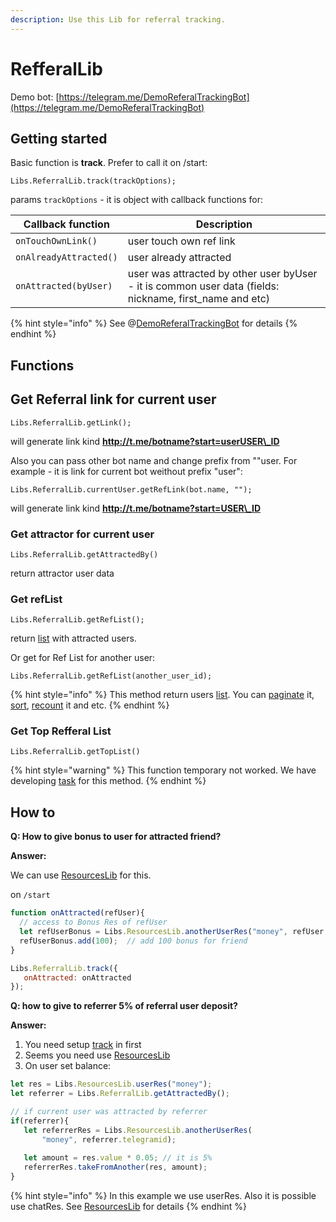 ```yaml
---
description: Use this Lib for referral tracking.
---
```


# RefferalLib

Demo bot: [https://telegram.me/DemoReferalTrackingBot](https://telegram.me/DemoReferalTrackingBot)

## Getting started

Basic function is **track**. Prefer to call it on /start:

`Libs.ReferralLib.track(trackOptions);`

params `trackOptions` - it is object with callback functions for:

| **Callback function**  | **Description**                                                                                           |
| ---------------------- | --------------------------------------------------------------------------------------------------------- |
| `onTouchOwnLink()`     | user touch own ref link                                                                                   |
| `onAlreadyAttracted()` | user already attracted                                                                                    |
| `onAttracted(byUser)`  | user was attracted by other user byUser - it is common user data (fields: nickname, first\_name and etc)  |

{% hint style="info" %}
See @[DemoReferalTrackingBot](https://telegram.me/DemoReferalTrackingBot?start=FromLibPage) for details
{% endhint %}

## Functions



## Get Referral link for current user

`Libs.ReferralLib.getLink(); `

will generate link kind **http://t.me/botname?start=userUSER\_ID**

Also you can pass other bot name and change prefix from ""user. For example - it is link for current bot weithout prefix "user":

`Libs.ReferralLib.currentUser.getRefLink(bot.name, ""); `

will generate link kind **http://t.me/botname?start=USER\_ID**

###

### Get attractor for current user

`Libs.ReferralLib.getAttractedBy() `

return attractor user data





### Get refList

`Libs.ReferralLib.getRefList(); `

return [list](../bjs/lists/) with attracted users.



Or get for Ref List for another user:

`Libs.ReferralLib.getRefList(another_user_id);`

{% hint style="info" %}
This method return users [list](../bjs/lists/). You can [paginate](../bjs/lists/#paginating) it, [sort](../bjs/lists/#ordering), [recount](../bjs/lists/#recount-list) it and etc.
{% endhint %}

###

### Get Top Refferal List

`Libs.ReferralLib.getTopList()`

{% hint style="warning" %}
This function temporary not worked. We have developing [task](https://trello.com/c/cDSbUVUZ/27-support-for-reflib-toplist) for this method.
{% endhint %}



## How to

**Q: How to give bonus to user for attracted friend?**

**Answer:**

We can use [ResourcesLib](https://help.bots.business/libs/resourceslib) for this.

on `/start`

```javascript
function onAttracted(refUser){
  // access to Bonus Res of refUser
  let refUserBonus = Libs.ResourcesLib.anotherUserRes("money", refUser.telegramid);
  refUserBonus.add(100);  // add 100 bonus for friend
}

Libs.ReferralLib.track({
   onAttracted: onAttracted
});
```



**Q: how to give to referrer 5% of referral user deposit?**

**Answer:**

1. You need setup [track](https://help.bots.business/libs/refferallib#getting-started) in first
2. Seems you need use [ResourcesLib](https://help.bots.business/libs/resourceslib)
3. On user set balance:

```javascript
let res = Libs.ResourcesLib.userRes("money");
let referrer = Libs.ReferralLib.getAttractedBy();

// if current user was attracted by referrer
if(referrer){
   let referrerRes = Libs.ResourcesLib.anotherUserRes(
       "money", referrer.telegramid);
   
   let amount = res.value * 0.05; // it is 5%
   referrerRes.takeFromAnother(res, amount);
}
```

{% hint style="info" %}
In this example we use userRes. Also it is possible use chatRes. See [ResourcesLib](https://help.bots.business/libs/resourceslib) for details
{% endhint %}
